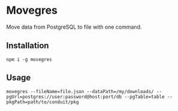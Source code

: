 # Movegres

Move data from PostgreSQL to file with one command. 
## Installation

```
npm i -g movegres
```

## Usage 

```
movegres --fileName=file.json --dataPath=/my/downloads/ --pgUrl=postgres://user:password@host:port/db --pgTable=table --pkgPath=path/to/conduit/pkg
```
